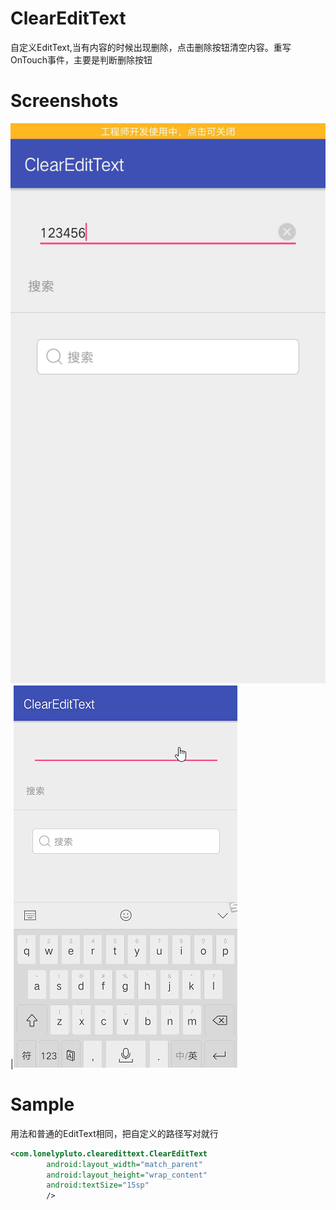 # ClearEditText
自定义EditText,当有内容的时候出现删除，点击删除按钮清空内容。重写OnTouch事件，主要是判断删除按钮
# Screenshots
![](screenshot/screen1.png)|![](screenshot/et.gif)
# Sample
用法和普通的EditText相同，把自定义的路径写对就行
``` xml
<com.lonelypluto.clearedittext.ClearEditText
        android:layout_width="match_parent"
        android:layout_height="wrap_content"
        android:textSize="15sp"
        />
```
